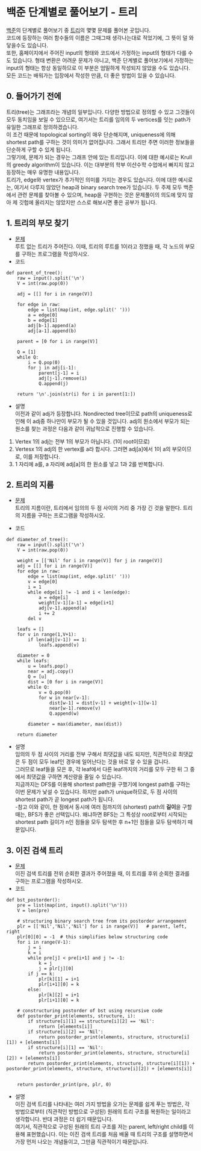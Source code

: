 # 백준 단계별로 풀어보기 - 트리
[백준](https://www.acmicpc.net)의 단계별로 풀어보기 중 [트리](https://www.acmicpc.net/step/23)의 몇몇 문제를 풀어본 곳입니다.  
코드에 등장하는 여러 함수들의 이름은 그때그때 생각나는대로 적었기에, 그 뜻이 덜 와닿을수도 있습니다.  
또한, 홈페이지에서 주어진 input의 형태와 코드에서 가정하는 input의 형태가 다를 수도 있습니다. 형태 변환은 어려운 문제가 아니고, 백준 단계별로 풀어보기에서 가정하는 input의 형태는 항상 동일하므로 이 부분은 엄밀하게 작성되지 않았을 수도 있습니다.  
모든 코드는 배워가는 입장에서 작성한 만큼, 더 좋은 방법이 있을 수 있습니다.

## 0. 들어가기 전에  
트리(tree)는 그래프라는 개념의 일부입니다. 다양한 방법으로 정의할 수 있고 그것들이 모두 동치임을 보일 수 있으므로, 여기서는 트리를 임의의 두 vertices를 잇는 path가 유일한 그래프로 정의하겠습니다.  
이 조건 때문에 topological sorting이 매우 단순해지며, uniqueness에 의해 shortest path를 구하는 것이 의미가 없어집니다. 그래서 트리만 주면 이러한 정보들을 단순하게 구할 수 있게 됩니다.  
그렇기에, 문제가 되는 경우는 그래프 안에 있는 트리입니다. 이에 대한 예시로는 Krull의 greedy algorithm이 있습니다. 이는 대부분의 학부 이산수학 수업에서 빠지지 않고 등장하는 매우 유명한 내용입니다.  
트리가, edge와 vertex가 추가적인 의미를 가지는 경우도 있습니다. 이에 대한 예시로는, 여기서 다루지 않았던 heap과 binary search tree가 있습니다. 두 주제 모두 백준에서 관련 문제를 찾아볼 수 있으며, heap을 구현하는 것은 문제풀이의 의도에 맞지 않아 제 깃헙에 올리지는 않았지만 스스로 해보시면 좋은 공부가 됩니다.  

## 1. 트리의 부모 찾기
- [문제](https://www.acmicpc.net/problem/11725)  
루트 없는 트리가 주어진다. 이때, 트리의 루트를 1이라고 정했을 때, 각 노드의 부모를 구하는 프로그램을 작성하시오.  
- 코드 
~~~
def parent_of_tree():
    raw = input().split('\n')
    V = int(raw.pop(0))
    
    adj = [[] for i in range(V)]
    
    for edge in raw:
        edge = list(map(int, edge.split(' ')))
        a = edge[0]
        b = edge[1]
        adj[b-1].append(a)
        adj[a-1].append(b)
    
    parent = [0 for i in range(V)]
    
    Q = [1]
    while Q:
        i = Q.pop(0)
        for j in adj[i-1]:
            parent[j-1] = i
            adj[j-1].remove(i)
            Q.append(j)
    
    return '\n'.join(str(i) for i in parent[1:])
~~~

- 설명  
이전과 같이 adj가 등장합니다. Nondirected tree이므로 path의 uniqueness로 인해 이 adj중 하나만이 부모가 될 수 있을 것입니다. adj의 원소에서 부모가 되는 원소를 찾는 과정은 다음과 같이 귀납적으로 진행할 수 있습니다.  
1. Vertex 1의 adj는 전부 1의 부모가 아닙니다. (1이 root이므로)
2. Vertesx 1의 adj의 한 vertex를 a라 합시다. 그러면 adj\[a]에서 1이 a의 부모이므로, 이를 저장합니다.
3. 1 자리에 a를, a 자리에 adj\[a]의 한 원소를 넣고 1과 2를 반복합니다.

## 2. 트리의 지름
- [문제](https://www.acmicpc.net/problem/1167)  
트리의 지름이란, 트리에서 임의의 두 점 사이의 거리 중 가장 긴 것을 말한다. 트리의 지름을 구하는 프로그램을 작성하시오.

- 코드 
~~~
def diameter_of_tree():
    raw = input().split('\n')
    V = int(raw.pop(0))
    
    weight = [['Nil' for i in range(V)] for j in range(V)]
    adj = [[] for i in range(V)]
    for edge in raw:
        edge = list(map(int, edge.split(' ')))
        v = edge[0]
        i = 1
        while edge[i] != -1 and i < len(edge):
            a = edge[i]
            weight[v-1][a-1] = edge[i+1]
            adj[v-1].append(a)
            i += 2
        del v
    
    leafs = []
    for v in range(1,V+1):
        if len(adj[v-1]) == 1:
            leafs.append(v)
     
    diameter = 0
    while leafs:
        u = leafs.pop()
        near = adj.copy()
        Q = [u]
        dist = [0 for i in range(V)]
        while Q:
            v = Q.pop(0)
            for w in near[v-1]:
                dist[w-1] = dist[v-1] + weight[v-1][w-1]
                near[w-1].remove(v)
                Q.append(w)
                
        diameter = max(diameter, max(dist))
        
    return diameter
~~~

- 설명  
임의의 두 점 사이의 거리를 전부 구해서 최댓값을 내도 되지만, 직관적으로 최댓값은 두 점이 모두 leaf인 경우에 일어난다는 것을 바로 알 수 있을 겁니다.  
그러므로 leaf들을 모은 후, 각 leaf에서 다른 leaf까지의 거리를 모두 구한 뒤 그 중에서 최댓값을 구하면 계산량을 줄일 수 있습니다.  
지금까지는 DFS를 이용해 shortest path만을 구했기에 longest path를 구하는 이번 문제가 낯설 수 있습니다. 하지만 path가 unique하므로, 두 점 사이의 shortest path가 곧 longest path가 됩니다.  
-참고
이와 같이, 한 점에서 동시에 여러 점까지의 (shortest) path의 **길이**을 구할 때는, BFS가 좋은 선택입니다. 왜냐하면 BFS는 그 특성상 root로부터 시작되는 shortest path 길이가 n인 점들을 모두 탐색한 후 n+1인 점들을 모두 탐색하기 때문입니다.  

## 3. 이진 검색 트리
- [문제](https://www.acmicpc.net/problem/5639)  
이진 검색 트리를 전위 순회한 결과가 주어졌을 때, 이 트리를 후위 순회한 결과를 구하는 프로그램을 작성하시오.  
- 코드 
~~~
def bst_postorder():
    pre = list(map(int, input().split('\n')))
    V = len(pre)
    
    # structuring binary search tree from its postorder arrangement
    plr = [['Nil','Nil','Nil'] for i in range(V)]   # parent, left, right
    plr[0][0] = -1  # this simplifies below structuring code
    for i in range(V-1):
        j = i
        k = i
        while pre[j] < pre[i+1] and j != -1:
            k = j
            j = plr[j][0]
        if j == k:
            plr[k][1] = i+1
            plr[i+1][0] = k
        else:
            plr[k][2] = i+1
            plr[i+1][0] = k
    
    # constructuring postorder of bst using recursive code
    def postorder_print(elements, structure, i):
        if structure[i][1] == structure[i][2] == 'Nil':
            return [elements[i]]
        if structure[i][2] == 'Nil':
            return postorder_print(elements, structure, structure[i][1]) + [elements[i]]
        if structure[i][1] == 'Nil':
            return postorder_print(elements, structure, structure[i][2]) + [elements[i]]
        return postorder_print(elements, structure, structure[i][1]) + postorder_print(elements, structure, structure[i][2]) + [elements[i]]


    return postorder_print(pre, plr, 0)
~~~

- 설명  
이진 검색 트리를 나타내는 여러 가지 방법을 오가는 문제를 쉽게 푸는 방법은, 각 방법으로부터 (직관적인 방법으로 구성된) 원래의 트리 구조를 복원하는 일이라고 생각합니다. 반대 과정은 더 쉽기 때문입니다.  
여기서, 직관적으로 구성된 원래의 트리 구조를 저는 parent, left/right child를 이용해 표현했습니다. 이는 이진 검색 트리를 처음 배울 때 트리의 구조를 설명하면서 가장 먼저 나오는 개념들이고, 그만큼 직관적이기 때문입니다.
